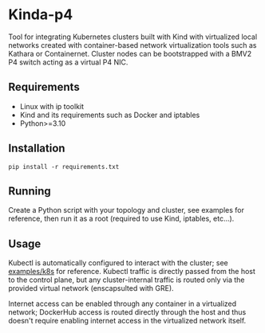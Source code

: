 # Kinda-p4


Tool for integrating Kubernetes clusters built with Kind with virtualized local networks created with container-based network virtualization tools such as Kathara or Containernet. Cluster nodes can be bootstrapped with a BMV2 P4 switch acting as a virtual P4 NIC.

## Requirements
- Linux with ip toolkit
- Kind and its requirements such as Docker and iptables
- Python>=3.10


## Installation

`pip install -r requirements.txt`

## Running

Create a Python script with your topology and cluster, see examples for reference, then run it as a root (required to use Kind, iptables, etc...).

## Usage

Kubectl is automatically configured to interact with the cluster; see [examples/k8s](examples/k8s) for reference. Kubectl traffic is directly passed from the host to the control plane, but any cluster-internal traffic is routed only via the provided virtual network (enscapsulted with GRE).


Internet access can be enabled through any container in a virtualized network; DockerHub access is routed directly through the host and thus doesn't require enabling internet access in the virtualized network itself.
